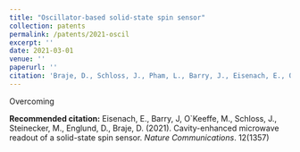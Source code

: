 ```yaml
---
title: "Oscillator-based solid-state spin sensor"
collection: patents
permalink: /patents/2021-oscil
excerpt: ''
date: 2021-03-01
venue: ''
paperurl: ''
citation: 'Braje, D., Schloss, J., Pham, L., Barry, J., Eisenach, E., O`Keeffe, M., Majumder, J., Moulton, P., Steinecker, M.,(2021). &quot;Oscillator-based Solid-State Spin Sensor.&quot; WIPO Patent, WO 2021/236192 A2, 2021.'
---
```

Overcoming 


<b>Recommended citation:</b> Eisenach, E., Barry, J, O`Keeffe, M., Schloss, J., Steinecker, M., Englund, D., Braje, D. (2021). Cavity-enhanced microwave readout of a solid-state spin sensor. <i>Nature Communications</i>. 12(1357)